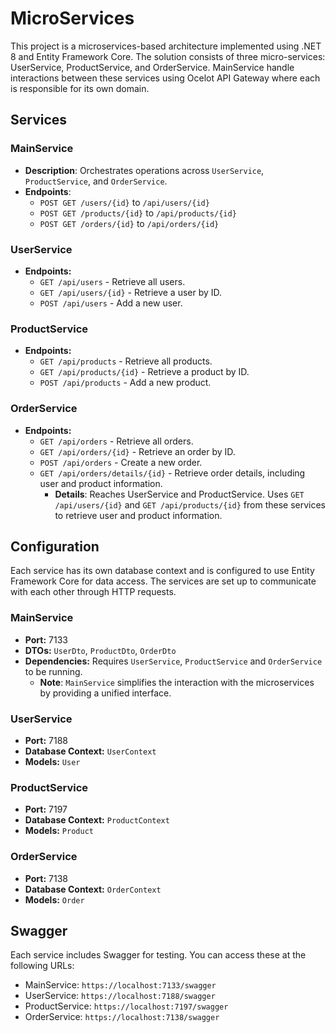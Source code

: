 # MicroServices

This project is a microservices-based architecture implemented using .NET 8 and Entity Framework Core. The solution consists of three micro-services: UserService, ProductService, and OrderService. MainService handle interactions between these services using Ocelot API Gateway where each is responsible for its own domain.

## Services

### MainService

- **Description**: Orchestrates operations across `UserService`, `ProductService`, and `OrderService`.
- **Endpoints**:
  - `POST GET /users/{id}` to `/api/users/{id}`
  - `POST GET /products/{id}` to `/api/products/{id}`
  - `POST GET /orders/{id}` to `/api/orders/{id}`

### UserService

- **Endpoints:**
  - `GET /api/users` - Retrieve all users.
  - `GET /api/users/{id}` - Retrieve a user by ID.
  - `POST /api/users` - Add a new user.

### ProductService

- **Endpoints:**
  - `GET /api/products` - Retrieve all products.
  - `GET /api/products/{id}` - Retrieve a product by ID.
  - `POST /api/products` - Add a new product.

### OrderService

- **Endpoints:**
  - `GET /api/orders` - Retrieve all orders.
  - `GET /api/orders/{id}` - Retrieve an order by ID.
  - `POST /api/orders` - Create a new order.
  - `GET /api/orders/details/{id}` - Retrieve order details, including user and product information.
    - **Details**: Reaches UserService and ProductService. Uses `GET /api/users/{id}` and `GET /api/products/{id}` from these services to retrieve user and product information.

## Configuration

Each service has its own database context and is configured to use Entity Framework Core for data access. The services are set up to communicate with each other through HTTP requests.

### MainService

- **Port:** 7133
- **DTOs:** `UserDto`, `ProductDto`, `OrderDto`
- **Dependencies:** Requires `UserService`, `ProductService` and `OrderService` to be running.
  - **Note**: `MainService` simplifies the interaction with the microservices by providing a unified interface.

### UserService

- **Port:** 7188
- **Database Context:** `UserContext`
- **Models:** `User`

### ProductService

- **Port:** 7197
- **Database Context:** `ProductContext`
- **Models:** `Product`

### OrderService

- **Port:** 7138
- **Database Context:** `OrderContext`
- **Models:** `Order`

## Swagger

Each service includes Swagger for testing. You can access these at the following URLs:

- MainService: `https://localhost:7133/swagger`
- UserService: `https://localhost:7188/swagger`
- ProductService: `https://localhost:7197/swagger`
- OrderService: `https://localhost:7138/swagger`
